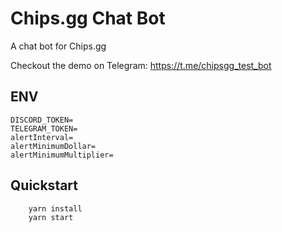 # Chips.gg Chat Bot

A chat bot for Chips.gg

Checkout the demo on Telegram:
<https://t.me/chipsgg_test_bot>

## ENV

```env
DISCORD_TOKEN=
TELEGRAM_TOKEN=
alertInterval=
alertMinimumDollar=
alertMinimumMultiplier=
```

## Quickstart

```bash
    yarn install
    yarn start
```
